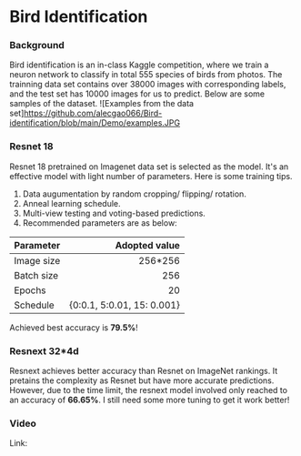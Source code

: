 # Bird Identification
### Background
Bird identification is an in-class Kaggle competition, where we train a neuron network to classify in total 555 species of birds from photos. 
The trainning data set contains over 38000 images with corresponding labels, and the test set has 10000 images for us to predict. Below are some samples of the dataset.
![Examples from the data set]https://github.com/alecgao066/Bird-identification/blob/main/Demo/examples.JPG
### Resnet 18
Resnet 18 pretrained on Imagenet data set is selected as the model. It's an effective model with light number of parameters. Here is some training tips.
1. Data augumentation by random cropping/ flipping/ rotation.
2. Anneal learning schedule.
3. Multi-view testing and voting-based predictions.
4. Recommended parameters are as below:

| Parameter  | Adopted value |  
| --------   | -----:   | 
| Image size | 256*256  |  
| Batch size | 256      |  
| Epochs     |20        |
| Schedule   | {0:0.1, 5:0.01, 15: 0.001}      | 

Achieved best accuracy is **79.5%**!

### Resnext 32*4d
Resnext achieves better accuracy than Resnet on ImageNet rankings. It pretains the complexity as Resnet but have more accurate predictions. However, due to the time limit, the resnext model involved only reached to an accuracy of **66.65%**. I still need some more tuning to get it work better!

### Video
Link: 
